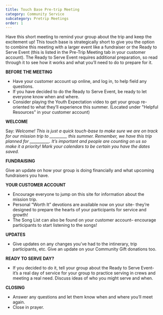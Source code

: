 ```yaml
---
title: Touch Base Pre-trip Meeting
category: Community Service
subcategory: Pretrip Meetings
order: 1
---
```


Have this short meeting to remind your group about the trip and keep the excitement up\! This touch base is strategically short to give you the option to combine this meeting with a larger event like a fundraiser or the Ready to Serve Event (this is listed in the Pre-Trip Meeting tab in your customer account). The Ready to Serve Event requires additional preparation, so read through it to see how it works and what you’ll need to do to prepare for it.

**BEFORE THE MEETING**

* Have your customer account up online, and log in, to help field any questions.
* If you have decided to do the Ready to Serve Event, be ready to let everyone know when and where.
* Consider playing the Youth Expectation video to get your group re-oriented to what they’ll experience this summer. (Located under "Helpful Resources" in your customer account)

**WELCOME**

Say: *Welcome\! This is just a quick touch-base to make sure we are on track for our mission trip to \_\_\_\_\_\_\_\_\_ this summer. Remember, we have this trip planned for \_\_\_\_\_\_\_\_\_\_. It’s important and people are counting on us so make it a priority\! Mark your calendars to be certain you have the dates saved.*

**FUNDRAISING**

Give an update on how your group is doing financially and what upcoming fundraisers you have.

**YOUR CUSTOMER ACCOUNT**

* Encourage everyone to jump on this site for information about the mission trip.
* Personal “Worth It” devotions are available now on your site- they’re designed to prepare the hearts of your participants for service and growth\!
* The Song List can also be found on your customer account– encourage participants to start listening to the songs\!

**UPDATES**

* Give updates on any changes you’ve had to the intinerary, trip participants, etc. Give an update on your Community Gift donations too.

**READY TO SERVE DAY?**

* If you decided to do it, tell your group about the Ready to Serve Event- it’s a real day of service for your group to practice serving in crews and meeting a real need. Discuss ideas of who you might serve and when.

**CLOSING**

* Answer any questions and let them know when and where you’ll meet again.
* Close in prayer.
